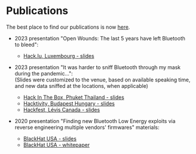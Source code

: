 # Publications

The best place to find our publications is now [here](https://darkmentor.com/publication/).

* 2023 presentation "Open Wounds: The last 5 years have left Bluetooth to bleed":  
  * [Hack.lu, Luxembourg - slides](./2023/OpenWounds_Survey_Hacklu2023_Slides_With_Builds.pdf)

* 2023 presentation "It was harder to sniff Bluetooth through my mask during the pandemic...":  
(Slides were customized to the venue, based on available speaking time, and new data sniffed at the locations, when applicable)
  * [Hack In The Box, Phuket Thailand - slides](./2023/PandemicSniffing_HITB2023_HKT_Slides_With_Builds.pdf)
  * [Hacktivity, Budapest Hungary - slides](./2023/PandemicSniffing_Hacktivity2023_Slides_With_Builds.pdf)
  * [Hackfest, Lévis Canada - slides](./2023/PandemicSniffing_Hackfest2023_Slides_With_Builds.pdf)

* 2020 presentation "Finding new Bluetooth Low Energy exploits via reverse engineering multiple vendors' firmwares" materials:  
  * [BlackHat USA - slides](./2020/TI_SILABS_BLE_RCEs/slides_TI_SILABS_BLE_RCEs_v1.0.0.pdf)
  * [BlackHat USA - whitepaper](./2020/TI_SILABS_BLE_RCEs/whitepaper_TI_SILABS_BLE_RCEs_v1.0.0.pdf)
